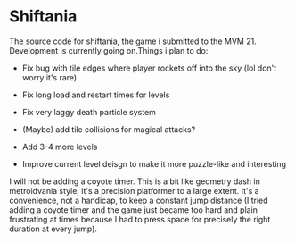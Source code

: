 # Shiftania
The source code for shiftania, the game i submitted to the MVM 21. Development is currently going on.Things i plan to do:

- Fix bug with tile edges where player rockets off into the sky (lol don't worry it's rare)

- Fix long load and restart times for levels

- Fix very laggy death particle system

- (Maybe) add tile collisions for magical attacks?
  
- Add 3-4 more levels

- Improve current level deisgn to make it more puzzle-like and interesting

I will not be adding a coyote timer. This is a bit like geometry dash in metroidvania style, it's a precision platformer to a large extent. It's a convenience, not a handicap, to keep a constant jump distance (I tried adding a coyote timer and the game just became too hard and plain frustrating at times because I had to press space for precisely the right duration at every jump).
